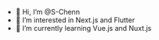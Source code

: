 - 👋 Hi, I’m @S-Chenn
- 👀 I’m interested in Next.js and Flutter
- 🌱 I’m currently learning Vue.js and Nuxt.js

<!---
S-Chenn/S-Chenn is a ✨ special ✨ repository because its `README.md` (this file) appears on your GitHub profile.
You can click the Preview link to take a look at your changes.
--->
